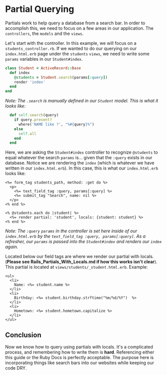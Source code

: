 # Partial Querying

Partials work to help query a database from a search bar. In order to accomplish this, we need to focus on a few areas in our application. The `controllers`, the `models` and the `views`.

Let's start with the controller. In this example, we will focus on a `students_controller.rb`. If we wanted to do our querying on our `index.html.erb` page under the `students` `views`, we need to write some `params` variables in our `Student#index`.

```ruby
class Student < ActiveRecord::Base
  def index
    @students = Student.search(params[:query])
    render 'index'
  end
end
```

*Note: The `.search` is manually defined in our `Student` model. This is what it looks like:*

```ruby
  def self.search(query)
    if query.present?
      where('NAME like ?', "%#{query}%")
    else
      self.all
    end
  end
```

Here, we are asking the `Student#index` controller to recognize `@students` to equal whatever the search `params` is... given that the `:query` exists in our database. Notice we are rendering the `index` (which is whatever we have written in our `index.html.erb`). In this case, this is what our `index.html.erb` looks like:

```erb
<%= form_tag students_path, method: :get do %>
  <p>
    <%= text_field_tag :query, params[:query] %>
    <%= submit_tag "Search", name: nil %>
  </p>
<% end %>

<% @students.each do |student| %>
  <%= render partial: 'student', locals: {student: student} %>
<% end %>
```

*Note: The `:query` `params` in the controller is set here inside of our `index.html.erb` by the `text_field_tag :query, params[:query]`. As a refresher, our `params` is passed into the `Student#index` and renders our `index` again.*

Located below our field tags are where we render our partial with locals. (**Please see Rails_Partials_With_Locals.md if how this works isn't clear**). This partial is located at `views/students/_student.html.erb`. Example:

```erb
<ul>
  <li>
    Name: <%= student.name %>
  </li>
  <li>
    Birthday: <%= student.birthday.strftime("%m/%d/%Y")  %>
  </li>
  <li>
    Hometown: <%= student.hometown.capitalize %>
  </li>
</ul>
```

## Conclusion
Now we know how to query using partials with locals. It's a complicated process, and remembering how to write them is **hard**. Referencing either this guide or the Ruby Docs is perfectly acceptable. The purpose here is incorporating things like search bars into our websites while keeping our code DRY.
